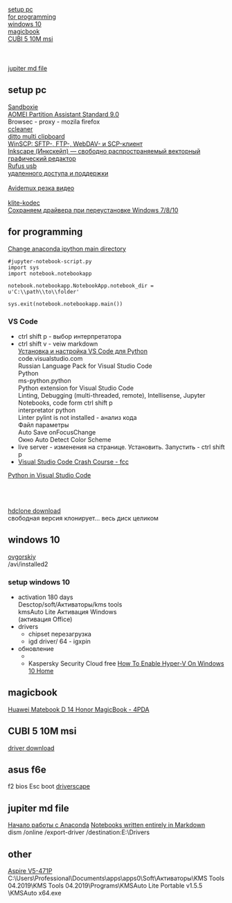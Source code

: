[setup pc](#setup-pc)   
[for programming](#for-programming)  
[windows 10](#windows-10)   
[magicbook](#magicbook)   
[CUBI 5 10M msi](#CUBI-5-10M)   
[](#)   
[](#)   
[](#)   
[jupiter md file](#jupiter-md-file)   


## setup pc
[Sandboxie](https://www.softportal.com/software-16837-sandboxie.html)  
[AOMEI Partition Assistant Standard 9.0](https://www.aomeitech.com/pa/standard.html)  
Browsec - proxy - mozila firefox    
[ccleaner](https://www.ccleaner.com/ru-ru/ccleaner/download/standard)  
[ditto multi clipboard](https://sourceforge.net/p/ditto-cp/wiki/Home/)  
[WinSCP: SFTP-, FTP-, WebDAV- и SCP-клиент](https://winscp.net/eng/docs/lang:ru)   
[Inkscape (Инкскейп) — свободно распространяемый векторный графический редактор](https://inkscape.org/ru/)  
[Rufus usb](https://rufus.ie/ru_RU.html)   
[удаленного доступа и поддержки](https://www.teamviewer.com/ru/)  
[]()  
[Avidemux резка видео](http://fixounet.free.fr/avidemux/)  
[]()  
[klite-kodec](https://klite-kodec.ru/k-lite-codec-pack-dlya-windows-10/)  
[Сохраняем драйвера при переустановке Windows 7/8/10](https://zen.yandex.ru/media/supercomputer/sohraniaem-draivera-pri-pereustanovke-windows-7810-5b223bbc77d0e67f1fc559e9)   

## for programming
[Change anaconda ipython main directory](https://stackoverflow.com/questions/24117132/change-anaconda-ipython-main-directory)  
```
#jupyter-notebook-script.py
import sys
import notebook.notebookapp 

notebook.notebookapp.NotebookApp.notebook_dir = u'C:\\path\\to\\folder'

sys.exit(notebook.notebookapp.main())
```  
### VS Code
- ctrl shift p - выбор интерпретатора
- ctrl shift v - veiw markdown  
[Установка и настройка VS Code для Python](https://www.youtube.com/watch?v=Re2KdeoRhXY)  
code.visualstudio.com  
Russian Language Pack for Visual Studio Code  
Python  
ms-python.python  
Python extension for Visual Studio Code  
Linting, Debugging (multi-threaded, remote), Intellisense, Jupyter Notebooks, code form
ctrl shift p  
interpretator python  
Linter pylint is not installed - анализ кода  
Файл параметры   
Auto Save onFocusChange  
Окно Auto Detect Color Scheme  
- live server - изменения на странице. Установить. Запустить - ctrl shift p  
- [Visual Studio Code Crash Course - fcc](https://www.youtube.com/watch?v=WPqXP_kLzpo)  


[Python in Visual Studio Code](https://code.visualstudio.com/docs/languages/python)  
[]()  
[]()  
[]()  
[]()  

[hdclone download](https://www.miray.de/download/hdclone.html)  
свободная версия клонирует... весь диск целиком  

## windows 10
[ovgorskiy](https://ovgorskiy.ru/)  
/avi/installed2  
### setup windows 10
- activation 180 days  
  Desctop/soft/Aктиваторы/kms tools   
  kmsAuto Lite Активация Windows  
  (активация Office)  
- drivers  
  - chipset перезагрузка  
  - igd driver/ 64 - igxpin
- обновление  
  - []()  
  - Kaspersky Security Cloud free
[How To Enable Hyper-V On Windows 10 Home](https://www.itechtics.com/enable-hyper-v-windows-10-home/)  
[]()  

## magicbook
[Huawei Matebook D 14 Honor MagicBook - 4PDA](https://4pda.ru/forum/index.php?showtopic=919719&st=1840)  
[]()  

## CUBI 5 10M msi
[driver download](https://www.msi.com/Mini-PC/support/Cubi-5-10M#down-driver&Win10%2064)  
## asus f6e
f2 bios Esc boot
[driverscape](https://www.driverscape.com/manufacturers/asus/laptops-desktops/f6e/4793)  
[]()  

## 

## 

## jupiter md file  
[Начало работы с Anaconda](https://pythonru.com/baza-znanij/nachalo-raboty-s-anaconda)
[Notebooks written entirely in Markdown](https://jupyterbook.org/file-types/myst-notebooks.html)   
dism /online /export-driver /destination:E:\Drivers   
## other
[Aspire V5-471P](https://www.acer.com/ac/ru/RU/content/support-product/4583?b=1&pn=NX.M3UER.003)   
C:\Users\Professional\Documents\apps\apps0\Soft\Активаторы\KMS Tools 04.2019\KMS Tools 04.2019\Programs\KMSAuto Lite Portable v1.5.5
\KMSAuto x64.exe   
[]()   
[]()   
[]()   
[]()   
